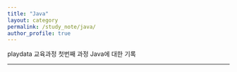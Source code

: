 ```yaml
---
title: "Java"
layout: category
permalink: /study_note/java/
author_profile: true
---
```


playdata 교육과정 첫번째 과정 Java에 대한 기록

------
